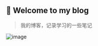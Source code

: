 
## 🚀  Welcome to my blog

> 我的博客，记录学习的一些笔记

[](https://user-images.githubusercontent.com/25680922/138227719-ccdbda19-e67c-40be-95b8-16d69f37c895.png)
![image](https://user-images.githubusercontent.com/25680922/233606033-53b92657-c71f-4446-8b94-9fa4b819705f.png)
